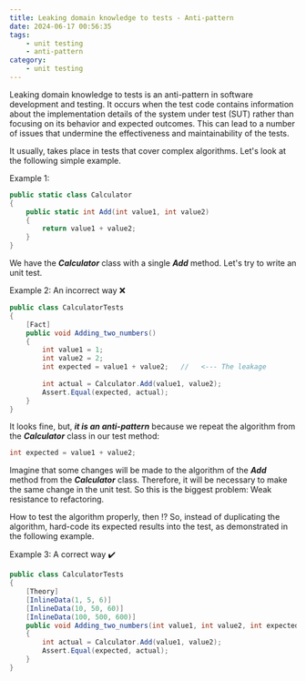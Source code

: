 ```yaml
---
title: Leaking domain knowledge to tests - Anti-pattern
date: 2024-06-17 00:56:35
tags: 
    - unit testing
    - anti-pattern
category:
    - unit testing
---
```


Leaking domain knowledge to tests is an anti-pattern in software development and testing. It occurs when the test code contains information about the implementation details of the system under test (SUT) rather than focusing on its behavior and expected outcomes. This can lead to a number of issues that undermine the effectiveness and maintainability of the tests.

<!--more-->

It usually, takes place in tests that cover complex algorithms.
Let's look at the following simple example.

Example 1:
``` csharp
public static class Calculator
{
    public static int Add(int value1, int value2)
    {
        return value1 + value2;
    }
}
```
We have the ***Calculator*** class with a single ***Add*** method. 
Let's try to write an unit test.

Example 2: An incorrect way ❌
``` csharp
public class CalculatorTests
{
    [Fact]
    public void Adding_two_numbers()
    {
        int value1 = 1;
        int value2 = 2;
        int expected = value1 + value2;   //   <--- The leakage
        
        int actual = Calculator.Add(value1, value2);
        Assert.Equal(expected, actual);
    }
}
```
It looks fine, but, ***it is an anti-pattern*** because we repeat the algorithm from the ***Calculator*** class in our test method:
``` csharp
int expected = value1 + value2;
```
Imagine that some changes will be made to the algorithm of the ***Add*** method from the ***Calculator*** class. Therefore, it will be necessary to make the same change in the unit test. So this is the biggest problem: Weak resistance to refactoring.

How to test the algorithm properly, then !?
So, instead of duplicating the algorithm, hard-code its expected results into the test, as demonstrated in the following example.

Example 3: A correct way ✔️

``` csharp
public class CalculatorTests
{
    [Theory]
    [InlineData(1, 5, 6)]
    [InlineData(10, 50, 60)]
    [InlineData(100, 500, 600)]
    public void Adding_two_numbers(int value1, int value2, int expected)
    {
        int actual = Calculator.Add(value1, value2);
        Assert.Equal(expected, actual);
    }
}
```